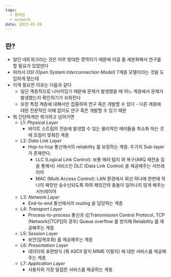 ```yaml
---
tags:
  - 용어집
  - network
date: 2023-05-26
---
```

## 란?

- 일단 네트워크라는 것은 아주 방대한 영역이기 때문에 이걸 좀 세분화해서 연구를 할 필요가 있었댄다
- 따라서 *OSI (Open System Interconnection Model)* 7계층 모델이라는 것을 도입하게 됐는데
- 이게 필요한 이유는 다음과 같다
    - 일단 계층적으로 나뉘어있기 때문에 문제가 발생했을 때 어느 계층에서 문제가 발생했는지 확인하기가 쉬워진다
    - 또한 특정 계층에 대해서만 집중하여 연구 혹은 개발할 수 있다 - 다른 계층에 대한 전문적인 이해 없이도 연구 혹은 개발할 수 있기 때문
- 뭐 간단하게만 복기하고 넘어가면
    - L1: *Physical Layer*
	    - 바이트 스트림의 전송에 발생할 수 있는 물리적인 에러들을 최소화 하는 것에 초점이 맞춰진 계층
    - L2: *Data Link Layer*
	    - Hop-to-hop 통신에서의 reliability 를 보장하는 계층. 두가지 Sub-layer 가 존재한다.
	        - LLC (Logical Link Control): 보통 에러 탐지 와 복구(ARQ 재전송 등을 통해서) 서비스인 DLC (Data Link Control) 을 제공해주는 서브레이어
	        - MAC (Multi Access Control): LAN 환경에서 회선 하나에 한번에 하나의 패킷만 송수신되도록 하여 패킷간의 충돌이 일어나지 않게 해주는 서브레이어
    - L3: *Network Layer*
	    - End-to-end 통신에서의 routing 을 담당하는 계층
    - L4: *Transport Layer*
	    - Process-to-process 통신과 ([[Transmission Control Protocol, TCP (Network)|TCP]]의 경우) Queue overflow 를 방지해 Reliability 를 제공해주는 계층
    - L5: S*ession Layer*
	    - 보안(암복호화) 를 제공해주는 계층
    - L6: *Presentation Layer*
	    - 데이터의 표현방식 (뭐 ASCII 랄지 MIME 이랄지) 에 대한 서비스를 제공해주는 계층
    - L7: *Application Layer*
	    - 사용자와 가장 밀접한 서비스를 제공하는 계층